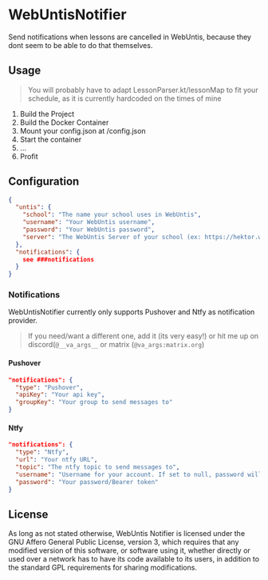 # WebUntisNotifier

Send notifications when lessons are cancelled in WebUntis, because they dont seem to be able to do that themselves.

## Usage
> You will probably have to adapt LessonParser.kt/lessonMap to fit your schedule, as it is currently hardcoded on the times of mine

1. Build the Project
2. Build the Docker Container
3. Mount your config.json at /config.json
4. Start the container
5. ...
6. Profit

## Configuration

```json
{
  "untis": {
    "school": "The name your school uses in WebUntis",
    "username": "Your WebUntis username",
    "password": "Your WebUntis password",
    "server": "The WebUntis Server of your school (ex: https://hektor.webuntis.com)"
  },
  "notifications": {
    see ###notifications
  }
}
```
### Notifications
WebUntisNotifier currently only supports Pushover and Ntfy as notification provider. 
> If you need/want a different one, add it (its very easy!) or hit me up on discord(`@__va_args__` or matrix (`@va_args:matrix.org`)
#### Pushover
```json
"notifications": {
  "type": "Pushover",
  "apiKey": "Your api key",
  "groupKey": "Your group to send messages to"      
}
```
#### Ntfy
```json
"notifications": {
  "type": "Ntfy",
  "url": "Your ntfy URL",
  "topic": "The ntfy topic to send messages to",
  "username": "Username for your account. If set to null, password will be treated as a bearer token",
  "password": "Your password/Bearer token"
}
```
## License

As long as not stated otherwise, WebUntis Notifier is licensed under the GNU Affero General Public 
License, version 3, which requires that any modified version of this software, or software using it,
whether directly or used over a network has to have its code available to its users, in addition to 
the standard GPL requirements for sharing modifications.